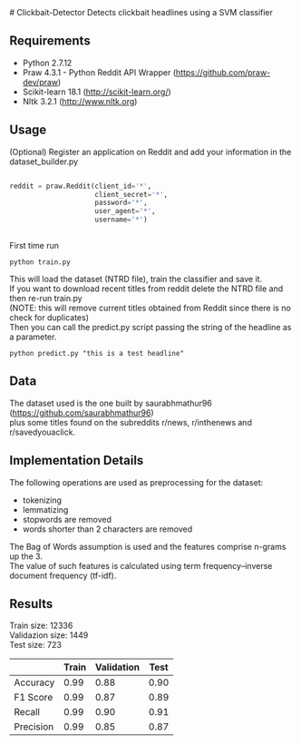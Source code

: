 <snippet>
  <content>
# Clickbait-Detector
Detects clickbait headlines using a SVM classifier

## Requirements
* Python 2.7.12
* Praw 4.3.1 - Python Reddit API Wrapper (https://github.com/praw-dev/praw)
* Scikit-learn 18.1  (http://scikit-learn.org/)
* Nltk 3.2.1 (http://www.nltk.org)

## Usage



(Optional) Register an application on Reddit and add your information in the dataset_builder.py

```python

reddit = praw.Reddit(client_id='*',
                     client_secret='*',
                     password='*',
                     user_agent='*',
                     username='*')
                         
```

First time run

```
python train.py
```

This will load the dataset (NTRD file), train the classifier and save it.<br /> 
If you want to download recent titles from reddit delete the NTRD file and then re-run train.py<br /> 
(NOTE: this will remove current titles obtained from Reddit since there is no check for duplicates)<br /> 
Then you can call the predict.py script passing the string of the headline as a parameter.<br /> 

```
python predict.py "this is a test headline"
```

## Data
The dataset used is the one built by saurabhmathur96 (https://github.com/saurabhmathur96)<br />
plus some titles found on the subreddits r/news, r/inthenews and r/savedyouaclick.

## Implementation Details

The following operations are used as preprocessing for the dataset:
* tokenizing
* lemmatizing
* stopwords are removed
* words shorter than 2 characters are removed

The Bag of Words assumption is used and the features comprise n-grams up the 3.<br /> 
The value of such features is calculated using term frequency–inverse document frequency (tf-idf).

## Results

Train size: 12336<br /> 
Validazion size: 1449<br /> 
Test size: 723<br /> 

|           	| Train 	| Validation 	| Test 	|
|-----------	|-------	|------------	|------	|
| Accuracy  	| 0.99  	| 0.88       	| 0.90 	|
| F1 Score  	| 0.99  	| 0.87       	| 0.89 	|
| Recall    	| 0.99  	| 0.90       	| 0.91 	|
| Precision 	| 0.99  	| 0.85       	| 0.87 	|

